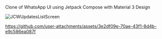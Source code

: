 Clone of WhatsApp UI using Jetpack Compose with Material 3 Design

![JCWUpdatesListScreen](https://github.com/user-attachments/assets/08887017-6d0a-4086-853a-84e05bf0e115)



https://github.com/user-attachments/assets/3e2df09e-70ae-43f1-8d4b-e9c586ea087f

